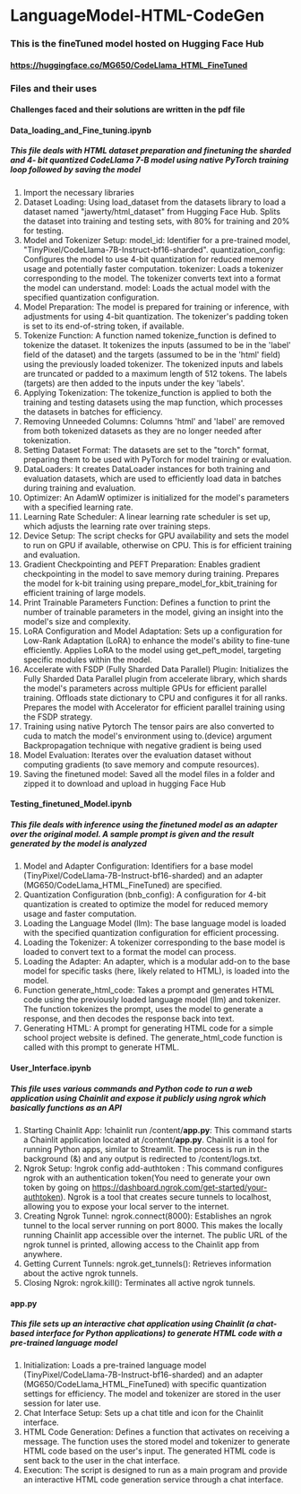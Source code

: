 # LanguageModel-HTML-CodeGen
### This is the fineTuned model hosted on Hugging Face Hub
#### https://huggingface.co/MG650/CodeLlama_HTML_FineTuned

### Files and their uses

#### Challenges faced and their solutions are written in the pdf file

#### Data_loading_and_Fine_tuning.ipynb

##### This file deals with HTML dataset preparation and finetuning the sharded and 4- bit quantized CodeLlama 7-B model using native PyTorch training loop followed by saving the model

1. Import the necessary libraries
2. Dataset Loading:
  Using load_dataset from the datasets library to load a dataset named "jawerty/html_dataset" from Hugging Face Hub.
  Splits the dataset into training and testing sets, with 80% for training and 20% for testing.
3. Model and Tokenizer Setup:
  model_id: Identifier for a pre-trained model, "TinyPixel/CodeLlama-7B-Instruct-bf16-sharded".
  quantization_config: Configures the model to use 4-bit quantization for reduced memory usage and potentially faster computation.
  tokenizer: Loads a tokenizer corresponding to the model. The tokenizer converts text into a format the model can understand.
  model: Loads the actual model with the specified quantization configuration.
4. Model Preparation:
  The model is prepared for training or inference, with adjustments for using 4-bit quantization.
  The tokenizer's padding token is set to its end-of-string token, if available.
5. Tokenize Function:
  A function named tokenize_function is defined to tokenize the dataset.
  It tokenizes the inputs (assumed to be in the 'label' field of the dataset) and the targets (assumed to be in the 'html' field) using the previously loaded tokenizer.
  The tokenized inputs and labels are truncated or padded to a maximum length of 512 tokens.
  The labels (targets) are then added to the inputs under the key 'labels'.
6. Applying Tokenization:
  The tokenize_function is applied to both the training and testing datasets using the map function, which processes the datasets in batches for efficiency.
7. Removing Unneeded Columns:
  Columns 'html' and 'label' are removed from both tokenized datasets as they are no longer needed after tokenization.
8. Setting Dataset Format:
  The datasets are set to the "torch" format, preparing them to be used with PyTorch for model training or evaluation.
9. DataLoaders:
   It creates DataLoader instances for both training and evaluation datasets, which are used to efficiently load data in batches during training and evaluation.
10. Optimizer:
    An AdamW optimizer is initialized for the model's parameters with a specified learning rate.
11. Learning Rate Scheduler:
    A linear learning rate scheduler is set up, which adjusts the learning rate over training steps.
12. Device Setup:
    The script checks for GPU availability and sets the model to run on GPU if available, otherwise on CPU. This is for efficient training and evaluation.
13. Gradient Checkpointing and PEFT Preparation:
  Enables gradient checkpointing in the model to save memory during training.
  Prepares the model for k-bit training using prepare_model_for_kbit_training for efficient training of large models.
14. Print Trainable Parameters Function:
  Defines a function to print the number of trainable parameters in the model, giving an insight into the model's size and complexity.
15. LoRA Configuration and Model Adaptation:
  Sets up a configuration for Low-Rank Adaptation (LoRA) to enhance the model's ability to fine-tune efficiently.
  Applies LoRA to the model using get_peft_model, targeting specific modules within the model.
16. Accelerate with FSDP (Fully Sharded Data Parallel) Plugin:
  Initializes the Fully Sharded Data Parallel plugin from accelerate library, which shards the model's parameters across multiple GPUs for efficient parallel training.
  Offloads state dictionary to CPU and configures it for all ranks.
  Prepares the model with Accelerator for efficient parallel training using the FSDP strategy.
17. Training using native Pytorch
  The tensor pairs are also converted to cuda to match the model's environment using to.(device) argument
  Backpropagation technique with negative gradient is being used
18. Model Evaluation:
  Iterates over the evaluation dataset without computing gradients (to save memory and compute resources).
19. Saving the finetuned model:
  Saved all the model files in a folder and zipped it to download and upload in hugging Face Hub

#### Testing_finetuned_Model.ipynb

##### This file deals with inference using the finetuned model as an adapter over the original model. A sample prompt is given and the result generated by the model is analyzed

1. Model and Adapter Configuration:
  Identifiers for a base model (TinyPixel/CodeLlama-7B-Instruct-bf16-sharded) and an adapter (MG650/CodeLlama_HTML_FineTuned) are specified.
2. Quantization Configuration (bnb_config):
  A configuration for 4-bit quantization is created to optimize the model for reduced memory usage and faster computation.
3. Loading the Language Model (llm):
  The base language model is loaded with the specified quantization configuration for efficient processing.
4. Loading the Tokenizer:
  A tokenizer corresponding to the base model is loaded to convert text to a format the model can process.
5. Loading the Adapter:
  An adapter, which is a modular add-on to the base model for specific tasks (here, likely related to HTML), is loaded into the model.
6. Function generate_html_code:
  Takes a prompt and generates HTML code using the previously loaded language model (llm) and tokenizer.
  The function tokenizes the prompt, uses the model to generate a response, and then decodes the response back into text.
7. Generating HTML:
  A prompt for generating HTML code for a simple school project website is defined.
  The generate_html_code function is called with this prompt to generate HTML.

#### User_Interface.ipynb

##### This file uses various commands and Python code to run a web application using Chainlit and expose it publicly using ngrok which basically functions as an API

1. Starting Chainlit App:
  !chainlit run /content/**app.py**: This command starts a Chainlit application located at /content/**app.py**. Chainlit is a tool for running Python apps, similar to Streamlit.
  The process is run in the background (&) and any output is redirected to /content/logs.txt.
2. Ngrok Setup:
  !ngrok config add-authtoken <token>: This command configures ngrok with an authentication token(You need to generate your own token by going on https://dashboard.ngrok.com/get-started/your-authtoken).
  Ngrok is a tool that creates secure tunnels to localhost, allowing you to expose your local server to the internet.
4. Creating Ngrok Tunnel:
  ngrok.connect(8000): Establishes an ngrok tunnel to the local server running on port 8000. This makes the locally running Chainlit app accessible over the internet.
  The public URL of the ngrok tunnel is printed, allowing access to the Chainlit app from anywhere.
5. Getting Current Tunnels:
  ngrok.get_tunnels(): Retrieves information about the active ngrok tunnels.
6. Closing Ngrok:
  ngrok.kill(): Terminates all active ngrok tunnels.

#### app.py

##### This file sets up an interactive chat application using Chainlit (a chat-based interface for Python applications) to generate HTML code with a pre-trained language model

1. Initialization:
  Loads a pre-trained language model (TinyPixel/CodeLlama-7B-Instruct-bf16-sharded) and an adapter (MG650/CodeLlama_HTML_FineTuned) with specific quantization settings for efficiency.
  The model and tokenizer are stored in the user session for later use.
2. Chat Interface Setup:
  Sets up a chat title and icon for the Chainlit interface.
3. HTML Code Generation:
  Defines a function that activates on receiving a message.
  The function uses the stored model and tokenizer to generate HTML code based on the user's input.
  The generated HTML code is sent back to the user in the chat interface.
4. Execution:
  The script is designed to run as a main program and provide an interactive HTML code generation service through a chat interface.
